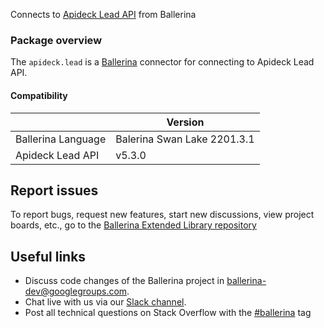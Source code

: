 
Connects to [Apideck Lead API](https://www.apideck.com/lead-api) from Ballerina

### Package overview

The `apideck.lead` is a [Ballerina](https://ballerina.io/) connector for connecting to Apideck Lead API.

#### Compatibility
|                       | Version                  |
|-----------------------|--------------------------|
| Ballerina Language    | Balerina Swan Lake 2201.3.1|
| Apideck Lead API      | v5.3.0                   |

## Report issues
To report bugs, request new features, start new discussions, view project boards, etc., go to the [Ballerina Extended Library repository](https://github.com/ballerina-platform/ballerina-extended-library)

## Useful links
- Discuss code changes of the Ballerina project in [ballerina-dev@googlegroups.com](mailto:ballerina-dev@googlegroups.com).
- Chat live with us via our [Slack channel](https://ballerina.io/community/slack/).
- Post all technical questions on Stack Overflow with the [#ballerina](https://stackoverflow.com/questions/tagged/ballerina) tag
